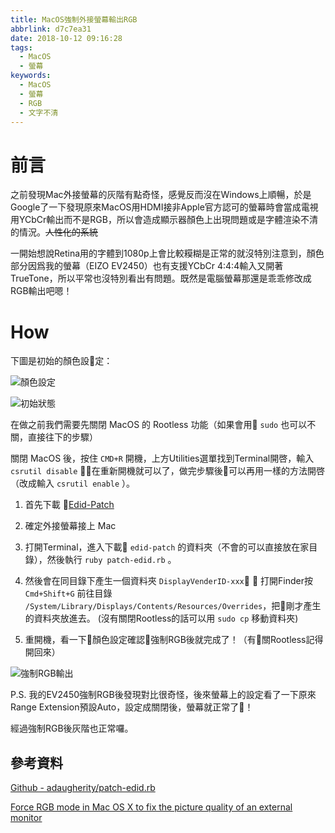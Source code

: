 ```yaml
---
title: MacOS強制外接螢幕輸出RGB
abbrlink: d7c7ea31
date: 2018-10-12 09:16:28
tags:
  - MacOS
  - 螢幕
keywords:
  - MacOS
  - 螢幕
  - RGB
  - 文字不清
---
```


# 前言

之前發現Mac外接螢幕的灰階有點奇怪，感覺反而沒在Windows上順暢，於是Google了一下發現原來MacOS用HDMI接非Apple官方認可的螢幕時會當成電視用YCbCr輸出而不是RGB，所以會造成顯示器顏色上出現問題或是字體渲染不清的情況。~~人性化的系統~~

一開始想說Retina用的字體到1080p上會比較糢糊是正常的就沒特別注意到，顏色部分因爲我的螢幕（EIZO EV2450）也有支援YCbCr 4:4:4輸入又開著TrueTone，所以平常也沒特別看出有問題。既然是電腦螢幕那還是乖乖修改成RGB輸出吧嗯！

# How

下圖是初始的顏色設定：

![顏色設定](https://res.cloudinary.com/driftkingtw/image/upload/f_auto/v1539307427/blog/2018/10/MacOS%E5%BC%B7%E5%88%B6%E5%A4%96%E6%8E%A5%E8%9E%A2%E5%B9%95%E8%BC%B8%E5%87%BARGB/Screen_Shot_2018-10-10_at_8.56.45_PM.png)

![初始狀態](https://res.cloudinary.com/driftkingtw/image/upload/f_auto/v1539307702/blog/2018/10/MacOS%E5%BC%B7%E5%88%B6%E5%A4%96%E6%8E%A5%E8%9E%A2%E5%B9%95%E8%BC%B8%E5%87%BARGB/Screen_Shot_2018-10-10_at_8.56.58_PM.png)

在做之前我們需要先關閉 MacOS 的 Rootless 功能（如果會用 `sudo` 也可以不關，直接往下的步驟）

關閉 MacOS 後，按住 `CMD+R` 開機，上方Utilities選單找到Terminal開啓，輸入 `csrutil disable` ，在重新開機就可以了，做完步驟後可以再用一樣的方法開啓（改成輸入 `csrutil enable` ）。

1. 首先下載 [Edid-Patch](https://gist.github.com/adaugherity/7435890)
   
2. 確定外接螢幕接上 Mac
   
3. 打開Terminal，進入下載 `edid-patch` 的資料夾（不會的可以直接放在家目錄），然後執行 `ruby patch-edid.rb` 。

4. 然後會在同目錄下產生一個資料夾 `DisplayVenderID-xxx` ， 打開Finder按 `Cmd+Shift+G` 前往目錄 `/System/Library/Displays/Contents/Resources/Overrides`，把剛才產生的資料夾放進去。
   (沒有關閉Rootless的話可以用 `sudo cp` 移動資料夾)
   
5. 重開機，看一下顏色設定確認強制RGB後就完成了！（有關Rootless記得開回來）

![強制RGB輸出](https://res.cloudinary.com/driftkingtw/image/upload/f_auto/v1539307715/blog/2018/10/MacOS%E5%BC%B7%E5%88%B6%E5%A4%96%E6%8E%A5%E8%9E%A2%E5%B9%95%E8%BC%B8%E5%87%BARGB/Screen_Shot_2018-10-10_at_9.38.03_PM.png)

P.S. 我的EV2450強制RGB後發現對比很奇怪，後來螢幕上的設定看了一下原來Range Extension預設Auto，設定成關閉後，螢幕就正常了！

經過強制RGB後灰階也正常囉。

## 參考資料

[Github - adaugherity/patch-edid.rb](https://gist.github.com/adaugherity/7435890)

[Force RGB mode in Mac OS X to fix the picture quality of an external monitor](https://www.mathewinkson.com/2013/03/force-rgb-mode-in-mac-os-x-to-fix-the-picture-quality-of-an-external-monitor)